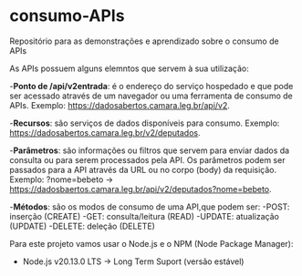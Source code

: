 # consumo-APIs
Repositório para as demonstrações e aprendizado sobre o consumo de APIs

As APIs possuem alguns elemntos que servem à sua utilização:

-**Ponto de /api/v2entrada**: é o endereço do serviço hospedado e que pode ser acessado
através de um navegador ou uma ferramenta de consumo de APIs.
Exemplo: <https://dadosabertos.camara.leg.br/api/v2>.

-**Recursos**: são serviços de dados disponíveis para consumo.
Exemplo: <https://dadosabertos.camara.leg.br/v2/deputados>.

-**Parâmetros**: são informações ou filtros que servem para enviar dados
da consulta ou para serem processados pela API. Os parâmetros podem ser 
passados para a API através da URL ou no corpo (body) da requisição.
Exemplo: ?nome=bebeto -> <https://dadosbaertos.camara.leg.br/api/v2/deputados?nome=bebeto>.

-**Métodos**: são os modos de consumo de uma API,que podem ser:
-POST: inserção (CREATE)
-GET: consulta/leitura (READ)
-UPDATE: atualização (UPDATE)
-DELETE: deleção (DELETE)

Para este projeto vamos usar o Node.js e o NPM (Node Package Manager):
- Node.js v20.13.0 LTS -> Long Term Suport (versão estável)

